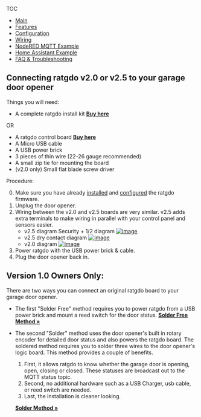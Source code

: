 TOC
* [Main](index.md)
* [Features](01_features.md)
* [Configuration](02_configuration.md)
* [Wiring](03_wiring.md)
* [NodeRED MQTT Example](04_nodered_example.md)
* [Home Assistant Example](05_homeassistant_example.md)
* [FAQ & Troubleshooting](09_faq.md)


## Connecting ratgdo v2.0 or v2.5 to your garage door opener

Things you will need:

* A complete ratgdo install kit **[Buy here](https://square.link/u/FKqlMSWT)**

OR

* A ratgdo control board **[Buy here](https://square.link/u/B5pW7OZW)**
* A Micro USB cable
* A USB power brick
* 3 pieces of thin wire (22-26 gauge recommended)
* A small zip tie for mounting the board
* (v2.0 only) Small flat blade screw driver

Procedure:

0. Make sure you have already [installed](flash.html) and [configured](02_configuration.md) the ratgdo firmware.
1. Unplug the door opener.
1. Wiring between the v2.0 and v2.5 boards are very similar. v2.5 adds extra terminals to make wiring in parallel with your control panel and sensors easier.
	* v2.5 diagram Security + 1/2 diagram <a href="https://user-images.githubusercontent.com/4663918/276749741-fe82ea10-e8f4-41d6-872f-55eec88d2aab.png">![image](https://user-images.githubusercontent.com/4663918/276749741-fe82ea10-e8f4-41d6-872f-55eec88d2aab.png)</a>
	* v2.5 dry contact diagram <a href="https://user-images.githubusercontent.com/4663918/277838851-e338c3bf-4eda-447a-9e79-737aa1a622a0.png">![image](https://user-images.githubusercontent.com/4663918/277838851-e338c3bf-4eda-447a-9e79-737aa1a622a0.png)</a>
	* v2.0  diagram <a href="https://user-images.githubusercontent.com/4663918/235453980-04a642fa-a181-4297-b4f3-06e1315e02fa.png">![image](https://user-images.githubusercontent.com/4663918/235453980-04a642fa-a181-4297-b4f3-06e1315e02fa.png)</a>
2. Power ratgdo with the USB power brick & cable.
3. Plug the door opener back in.

## Version 1.0 Owners Only:
There are two ways you can connect an original ratgdo board to your garage door opener.

* The first "Solder Free" method requires you to power ratgdo from a USB power brick and mount a reed switch for the door status.
  **[Solder Free Method &raquo;](03_wiring_solder_free.md)**

* The second "Solder" method uses the door opener's built in rotary encoder for detailed door status and also powers the ratgdo board.
  The soldered method requires you to solder three wires to the door opener's logic board. This method provides a couple of benefits.

  1. First, it allows ratgdo to know whether the garage door is opening, open, closing or closed. These statuses are broadcast out to the MQTT status topic.
  2. Second, no additional hardware such as a USB Charger, usb cable, or reed switch are needed.
  3. Last, the installation is cleaner looking.

  **[Solder Method &raquo;](03_wiring_soldered.md)**
